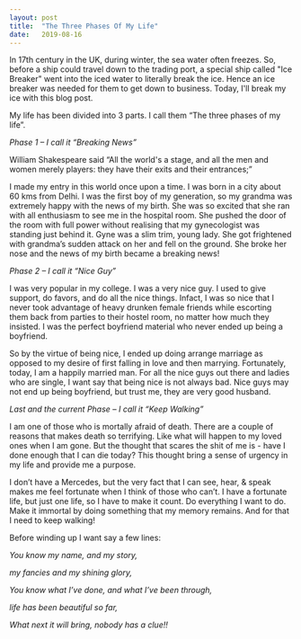 ```yaml
---
layout: post
title:  "The Three Phases Of My Life"
date:   2019-08-16
---
```

In 17th century in the UK, during winter, the sea water often freezes. So, before a ship could travel down to the trading port, a special ship called "Ice Breaker" went into the iced water to literally break the ice. Hence an ice breaker was needed for them to get down to business. Today, I'll break my ice with this blog post. 

My life has been divided into 3 parts. I call them “The three phases of my life”.

*Phase 1 – I call it “Breaking News”*

William Shakespeare said “All the world's a stage, and all the men and women merely players: they have their exits and their entrances;” 

I made my entry in this world once upon a time. I was born in a city about 60 kms from Delhi. I was the first boy of my generation, so my grandma was extremely happy with the news of my birth. She was so excited that she ran with all enthusiasm to see me in the hospital room. She pushed the door of the room with full power without realising that my gynecologist was standing just behind it. Gyne was a slim trim, young lady. She got frightened with grandma’s sudden attack on her and fell on the ground. She broke her nose and the news of my birth became a breaking news!

*Phase 2 – I call it “Nice Guy”*

I was very popular in my college. I was a very nice guy. I used to give support, do favors, and do all the nice things. Infact, I was so nice that I never took advantage of heavy drunken female friends while escorting them back from parties to their hostel room, no matter how much they insisted. I was the perfect boyfriend material who never ended up being a boyfriend. 

So by the virtue of being nice, I ended up doing arrange marriage as opposed to my desire of first falling in love and then marrying. Fortunately, today, I am a happily married man. For all the nice guys out there and ladies who are single, I want say that being nice is not always bad. Nice guys may not end up being boyfriend, but trust me, they are very good husband.

*Last and the current Phase – I call it “Keep Walking”*

I am one of those who is mortally afraid of death. There are a couple of reasons that makes death so terrifying. Like what will happen to my loved ones when I am gone. But the thought that scares the shit of me is - have I done enough that I can die today? This thought bring a sense of urgency in my life and provide me a purpose. 

I don’t have a Mercedes, but the very fact that I can see, hear, & speak makes me feel fortunate when I think of those who can’t. I have a fortunate life, but just one life, so I have to make it count. Do everything I want to do. Make it immortal by doing something that my memory remains. And for that I need to keep walking!

Before winding up I want say a few lines: 

*You know my name, and my story,*

*my fancies and my shining glory,*

*You know what I’ve done, and what I’ve been through,*

*life has been beautiful so far,*

*What next it will bring, nobody has a clue!!*
